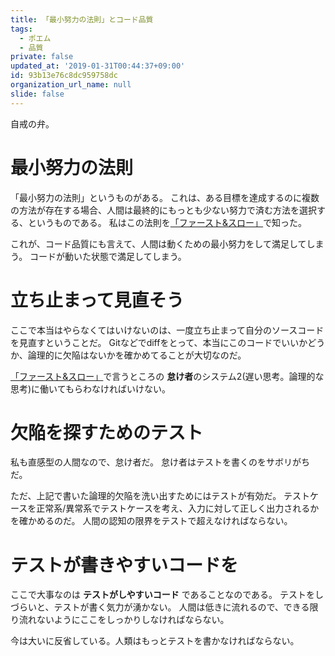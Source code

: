 ```yaml
---
title: 「最小努力の法則」とコード品質
tags:
  - ポエム
  - 品質
private: false
updated_at: '2019-01-31T00:44:37+09:00'
id: 93b13e76c8dc959758dc
organization_url_name: null
slide: false
---
```

自戒の弁。

# 最小努力の法則

「最小努力の法則」というものがある。
これは、ある目標を達成するのに複数の方法が存在する場合、人間は最終的にもっとも少ない努力で済む方法を選択する、というものである。
私はこの法則を[「ファースト&スロー」](https://amzn.to/2GcTTVN)で知った。

これが、コード品質にも言えて、人間は動くための最小努力をして満足してしまう。
コードが動いた状態で満足してしまう。

# 立ち止まって見直そう

ここで本当はやらなくてはいけないのは、一度立ち止まって自分のソースコードを見直すということだ。
Gitなどでdiffをとって、本当にこのコードでいいかどうか、論理的に欠陥はないかを確かめてることが大切なのだ。

[「ファースト&スロー」](https://amzn.to/2GcTTVN)で言うところの **怠け者**のシステム2(遅い思考。論理的な思考)に働いてもらわなければいけない。

# 欠陥を探すためのテスト

私も直感型の人間なので、怠け者だ。
怠け者はテストを書くのをサボリがちだ。

ただ、上記で書いた論理的欠陥を洗い出すためにはテストが有効だ。
テストケースを正常系/異常系でテストケースを考え、入力に対して正しく出力されるかを確かめるのだ。
人間の認知の限界をテストで超えなければならない。

# テストが書きやすいコードを

ここで大事なのは **テストがしやすいコード** であることなのである。
テストをしづらいと、テストが書く気力が湧かない。
人間は低きに流れるので、できる限り流れないようにここをしっかりしなければならない。

今は大いに反省している。人類はもっとテストを書かなければならない。
